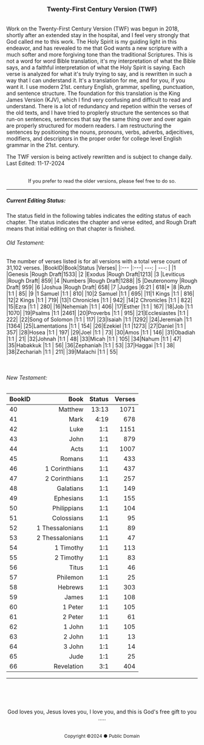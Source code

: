 <h3 style="text-align: center;">Twenty-First Century Version (TWF)</h3>
<br>
Work on the Twenty-First Century Version (TWF) was begun in 2018, shortly after an extended stay in the hospital, and I feel very strongly that God called me to this work. The Holy Spirit is my guiding light in this endeavor, and has revealed to me that God wants a new scripture with a much softer and more forgiving tone than the traditional Scriptures. This is not a word for word Bible translation, it's my interpretation of what the Bible says, and a faithful interpretation of what the Holy Spirit is saying. Each verse is analyzed for what it's truly trying to say, and is rewritten in such a way that I can understand it. It's a translation for me, and for you, if you want it. I use modern 21st. century English, grammar, spelling, punctuation, and sentence structure. The foundation for this translation is the King James Version (KJV), which I find very confusing and difficult to read and understand. There is a lot of redundancy and repetion within the verses of the old texts, and I have tried to proplerly structure the sentences so that run-on sentences, sentences that say the same thing over and over again are properly structured for modern readers. I am restructuring the sentences by positioning the nouns, pronouns, verbs, adverbs, adjecitives, modifiers, and descriptors in the proper order for college level English grammar in the 21st. century.

The TWF version is being actively rewritten and is subject to change daily.
<br>
Last Edited: 11-17-2024
<br><br>
<p style="font-size: .8rem; text-align: center;">If you prefer to read the older versions, please feel free to do so.</>

<br>

---

##### Current Editing Status:
The status field in the following tables indicates the editing status of each chapter. The status indicates the chapter and verse edited, and Rough Draft means that initial editing on that chapter is finished.

###### Old Testament:
The number of verses listed is for all versions with a total verse count of 31,102 verses.
|BookID|Book|Status |Verses|
|:---  |:---| ---:  | ---: |
|1 |Genesis         |Rough Draft|1533|
|2 |Exodus          |Rough Draft|1213|
|3 |Leviticus       |Rough Draft| 859|
|4 |Numbers         |Rough Draft|1288|
|5 |Deuteronomy     |Rough Draft| 959|
|6 |Joshua          |Rough Draft| 658|
|7 |Judges          |6:21       | 618|*
|8 |Ruth            |1:1        |  85|
|9 |1 Samuel        |1:1        | 810|
|10|2 Samuel        |1:1        | 695|
|11|1 Kings         |1:1        | 816|
|12|2 Kings         |1:1        | 719|
|13|1 Chronicles    |1:1        | 942|
|14|2 Chronicles    |1:1        | 822|
|15|Ezra            |1:1        | 280|
|16|Nehemiah        |1:1        | 406|
|17|Esther          |1:1        | 167|
|18|Job             |1:1        |1070|
|19|Psalms          |1:1        |2461|
|20|Proverbs        |1:1        | 915|
|21|Ecclesiastes    |1:1        | 222|
|22|Song of Solomon |1:1        | 117|
|23|Isaiah          |1:1        |1292|
|24|Jeremiah        |1:1        |1364|
|25|Lamentations    |1:1        | 154|
|26|Ezekiel         |1:1        |1273|
|27|Daniel          |1:1        | 357|
|28|Hosea           |1:1        | 197|
|29|Joel            |1:1        |  73|
|30|Amos            |1:1        | 146|
|31|Obadiah         |1:1        |  21|
|32|Johnah          |1:1        |  48|
|33|Micah           |1:1        | 105|
|34|Nahum           |1:1        |  47|
|35|Habakkuk        |1:1        |  56|
|36|Zephaniah       |1:1        |  53|
|37|Haggai          |1:1        |  38|
|38|Zechariah       |1:1        | 211|
|39|Malachi         |1:1        |  55|

<br>

###### New Testament:
|BookID|Book|Status |Verses|
|:---  |---:| ---:  |---:  |
|40|Matthew         |13:13      |1071|
|41|Mark            |4:19       | 678|
|42|Luke            |1:1        |1151|
|43|John            |1:1        | 879|
|44|Acts            |1:1        |1007|
|45|Romans          |1:1        | 433|
|46|1 Corinthians   |1:1        | 437|
|47|2 Corinthians   |1:1        | 257|
|48|Galatians       |1:1        | 149|
|49|Ephesians       |1:1        | 155|
|50|Philippians     |1:1        | 104|
|51|Colossians      |1:1        |  95|
|52|1 Thessalonians |1:1        |  89|
|53|2 Thessalonians |1:1        |  47|
|54|1 Timothy       |1:1        | 113|
|55|2 Timothy       |1:1        |  83|
|56|Titus           |1:1        |  46|
|57|Philemon        |1:1        |  25|
|58|Hebrews         |1:1        | 303|
|59|James           |1:1        | 108|
|60|1 Peter         |1:1        | 105|
|61|2 Peter         |1:1        |  61|
|62|1 John          |1:1        | 105|
|63|2 John          |1:1        |  13|
|64|3 John          |1:1        |  14|
|65|Jude            |1:1        |  25|
|66|Revelation      |3:1        | 404|

---

<br><br><br>

<p style="text-align: center;">God loves you, Jesus loves you, I love you, and this is God's free gift to you .....</><br><br>
<p style="font-size: .75rem; text-align: center;">Copyright ©2024 ● Public Domain</p>
